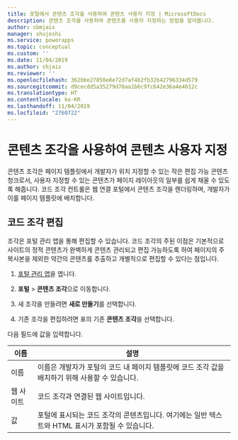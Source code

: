 ```yaml
---
title: 포털에서 콘텐츠 조각을 사용하여 콘텐츠 사용자 지정 | MicrosoftDocs
description: 콘텐츠 조각을 사용하여 콘텐츠를 사용자 지정하는 방법을 알아봅니다.
author: sbmjais
manager: shujoshi
ms.service: powerapps
ms.topic: conceptual
ms.custom: ''
ms.date: 11/04/2019
ms.author: shjais
ms.reviewer: ''
ms.openlocfilehash: 362bbe27850e8e72d7af4b2fb32b42796334d579
ms.sourcegitcommit: d9cecdd5a35279d78aa1b6c9fc642e36a4e4612c
ms.translationtype: HT
ms.contentlocale: ko-KR
ms.lasthandoff: 11/04/2019
ms.locfileid: "2760722"
---
```

# <a name="customize-content-by-using-content-snippets"></a>콘텐츠 조각을 사용하여 콘텐츠 사용자 지정

콘텐츠 조각은 페이지 템플릿에서 개발자가 위치 지정할 수 있는 작은 편집 가능 콘텐츠 청크로서, 사용자 지정할 수 있는 콘텐츠가 페이지 레이아웃의 일부를 쉽게 채울 수 있도록 해줍니다. 코드 조각 컨트롤은 웹 연결 포털에서 콘텐츠 조각을 렌더링하며, 개발자가 이를 페이지 템플릿에 배치합니다.

## <a name="edit-snippets"></a>코드 조각 편집

조각은 포털 관리 앱을 통해 편집할 수 있습니다. 코드 조각의 주된 이점은 기본적으로 사이트의 정적 콘텐츠가 완벽하게 콘텐츠 관리되고 편집 가능하도록 하여 페이지의 주 복사본을 제외한 약간의 콘텐츠를 추출하고 개별적으로 편집할 수 있다는 점입니다.

1. [포털 관리 앱](configure-portal.md)을 엽니다.

2.  **포털** > **콘텐츠 조각**으로 이동합니다.

3.  새 조각을 만들려면 **새로 만들기**를 선택합니다.

4.  기존 조각을 편집하려면 표의 기존 **콘텐츠 조각**을 선택합니다.

다음 필드에 값을 입력합니다.

| 이름    | 설명                                                                                                   |
|---------|---------------------------------------------------------------------------------------------------------------|
| 이름    | 이름은 개발자가 포털의 코드 내 페이지 템플릿에 코드 조각 값을 배치하기 위해 사용할 수 있습니다. |
| 웹 사이트 | 코드 조각과 연결된 웹 사이트입니다.                                                              |
| 값   | 포털에 표시되는 코드 조각의 콘텐츠입니다. 여기에는 일반 텍스트와 HTML 표시가 포함될 수 있습니다.         |



